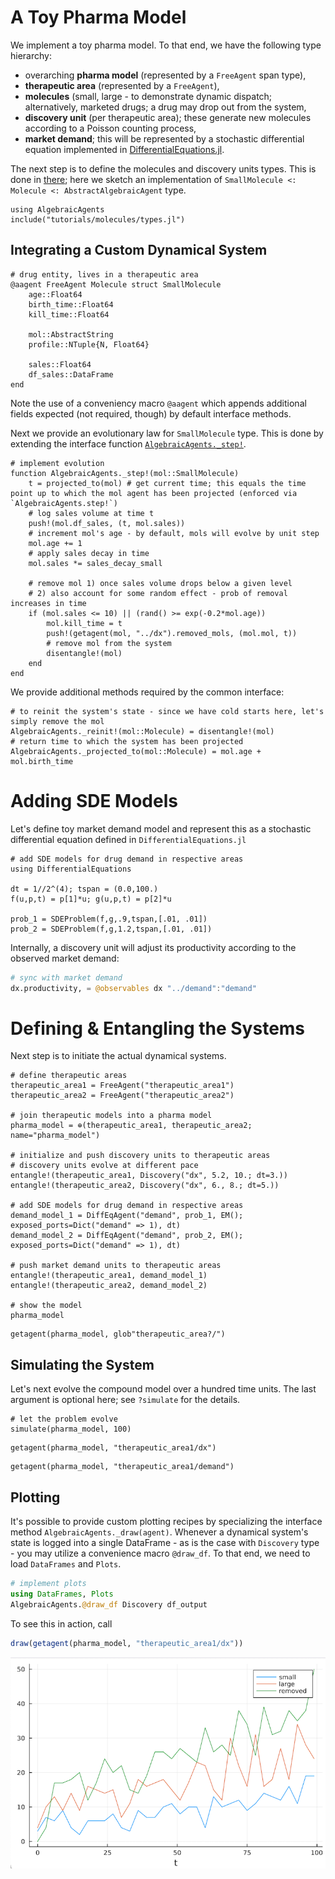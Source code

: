 
# A Toy Pharma Model

We implement a toy pharma model. To that end, we have the following type hierarchy:

 - overarching **pharma model** (represented by a `FreeAgent` span type),
 - **therapeutic area** (represented by a `FreeAgent`), 
 - **molecules** (small, large - to demonstrate dynamic dispatch; alternatively, marketed drugs; a drug may drop out from the system,
 - **discovery unit** (per therapeutic area); these generate new molecules according to a Poisson counting process,
 - **market demand**; this will be represented by a stochastic differential equation implemented in [DifferentialEquations.jl](https://github.com/SciML/DifferentialEquations.jl).

The next step is to define the molecules and discovery units types. This is done in [there](https://github.com/Merck/AlgebraicAgents.jl/tree/main/tutorials/molecules/types.jl); here we sketch an implementation of `SmallMolecule <: Molecule <: AbstractAlgebraicAgent` type.

```@setup 1
using AlgebraicAgents
include("tutorials/molecules/types.jl")
```

## Integrating a Custom Dynamical System

```@example 1
# drug entity, lives in a therapeutic area 
@aagent FreeAgent Molecule struct SmallMolecule
    age::Float64
    birth_time::Float64
    kill_time::Float64

    mol::AbstractString
    profile::NTuple{N, Float64}

    sales::Float64
    df_sales::DataFrame
end
```

Note the use of a conveniency macro `@aagent` which appends additional fields expected (not required, though) by default interface methods.

Next we provide an evolutionary law for `SmallMolecule` type. This is done by extending the interface function [`AlgebraicAgents._step!`](@ref).

```@example 1
# implement evolution
function AlgebraicAgents._step!(mol::SmallMolecule)
    t = projected_to(mol) # get current time; this equals the time point up to which the mol agent has been projected (enforced via `AlgebraicAgents.step!`)
    # log sales volume at time t
    push!(mol.df_sales, (t, mol.sales))
    # increment mol's age - by default, mols will evolve by unit step
    mol.age += 1
    # apply sales decay in time 
    mol.sales *= sales_decay_small

    # remove mol 1) once sales volume drops below a given level
    # 2) also account for some random effect - prob of removal increases in time
    if (mol.sales <= 10) || (rand() >= exp(-0.2*mol.age))
        mol.kill_time = t
        push!(getagent(mol, "../dx").removed_mols, (mol.mol, t))
        # remove mol from the system
        disentangle!(mol)
    end
end
```

We provide additional methods required by the common interface:

```@example 1
# to reinit the system's state - since we have cold starts here, let's simply remove the mol
AlgebraicAgents._reinit!(mol::Molecule) = disentangle!(mol)
# return time to which the system has been projected
AlgebraicAgents._projected_to(mol::Molecule) = mol.age + mol.birth_time
```

# Adding SDE Models

Let's define toy market demand model and represent this as a stochastic differential equation defined in `DifferentialEquations.jl`

```@example 1
# add SDE models for drug demand in respective areas
using DifferentialEquations

dt = 1//2^(4); tspan = (0.0,100.)
f(u,p,t) = p[1]*u; g(u,p,t) = p[2]*u

prob_1 = SDEProblem(f,g,.9,tspan,[.01, .01])
prob_2 = SDEProblem(f,g,1.2,tspan,[.01, .01])
```

Internally, a discovery unit will adjust its productivity according to the observed market demand:

```julia
# sync with market demand
dx.productivity, = @observables dx "../demand":"demand"
```

# Defining & Entangling the Systems

Next step is to initiate the actual dynamical systems.

```@example 1
# define therapeutic areas
therapeutic_area1 = FreeAgent("therapeutic_area1")
therapeutic_area2 = FreeAgent("therapeutic_area2")

# join therapeutic models into a pharma model
pharma_model = ⊕(therapeutic_area1, therapeutic_area2; name="pharma_model")

# initialize and push discovery units to therapeutic areas
# discovery units evolve at different pace
entangle!(therapeutic_area1, Discovery("dx", 5.2, 10.; dt=3.))
entangle!(therapeutic_area2, Discovery("dx", 6., 8.; dt=5.))

# add SDE models for drug demand in respective areas
demand_model_1 = DiffEqAgent("demand", prob_1, EM(); exposed_ports=Dict("demand" => 1), dt)
demand_model_2 = DiffEqAgent("demand", prob_2, EM(); exposed_ports=Dict("demand" => 1), dt)

# push market demand units to therapeutic areas
entangle!(therapeutic_area1, demand_model_1)
entangle!(therapeutic_area2, demand_model_2)

# show the model
pharma_model
```

```@example 1
getagent(pharma_model, glob"therapeutic_area?/")
```

## Simulating the System

Let's next evolve the compound model over a hundred time units. The last argument is optional here; see `?simulate` for the details.

```@example 1
# let the problem evolve
simulate(pharma_model, 100)
```

```@example 1
getagent(pharma_model, "therapeutic_area1/dx")
```

```@example 1
getagent(pharma_model, "therapeutic_area1/demand")
```

## Plotting

It's possible to provide custom plotting recipes by specializing the interface method `AlgebraicAgents._draw(agent)`. Whenever a dynamical system's state is logged into a single DataFrame - as is the case with `Discovery` type - you may utilize a convenience macro `@draw_df`. To that end, we need to load `DataFrames` and `Plots`.

```julia
# implement plots
using DataFrames, Plots
AlgebraicAgents.@draw_df Discovery df_output
```

To see this in action, call
```julia
draw(getagent(pharma_model, "therapeutic_area1/dx"))
```

![plot](../../assets/plot.png)